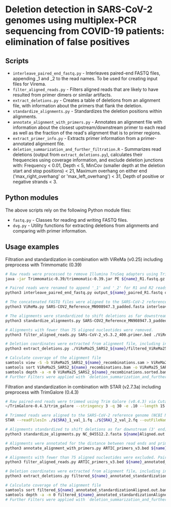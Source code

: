 # Deletion detection in SARS-CoV-2 genomes using multiplex-PCR sequencing from COVID-19 patients: elimination of false positives

## Scripts

* `interleave_paired_end_fastq.py` - Interleaves paired-end FASTQ files, appending _1 and _2 to the read names.  To be used for creating input files for Virema.
* `filter_aligned_reads.py` - Filters aligned reads that are likely to have resulted from primer dimers or similar artifacts.
* `extract_deletions.py` - Creates a table of deletions from an alignment file, with information about the primers that flank the deletion.
* `standardize_alignments.py` - Standardizes the deletion positions within alignments.
* `annotate_alignment_with_primers.py` - Annotates an alignment file with information about the closest upstream/downstream primer to each read as well as the fraction of the read's alignment that is to primer regions.
* `extract_primer_info.py` - Extracts primer information from a primer-annotated alignment file.
* `deletion_summarization_and_further_filtration.R` - Summarizes read deletions (output from `extract_deletions.py`), calculates their frequencies using coverage information, and exclude deletion junctions with: Frequency < 0.01, Depth < 5, MinCov (smaller depth at the deletion start and stop positions) < 21, Maximum overhang on either end ('max_right_overhang' or 'max_left_overhang') < 31, Depth of positive or negative strands < 3.

## Python modules

The above scripts rely on the following Python module files:

* `fastq.py` - Classes for reading and writing FASTQ files.
* `dvg.py` - Utility functions for extracting deletions from alignments and comparing with primer information.

## Usage examples 
Filtration and standardization in combination with ViReMa (v0.25) including preprocess with Trimmomatic (0.39)
```bash
# Raw reads were processed to remove Illumina TruSeq adapters using Trimmomatic (v0.39). Reads shorter than 75 bp were discarded, and low-quality bases (Q score < 30) were trimmed. 
java -jar Trimmomatic-0.39/trimmomatic-0.39.jar PE ${name}_R1.fastq.gz ${name}_R2.fastq.gz output_${name}_paired_R1.fastq output_${name}_unpaired_R1.fastq output_${name}_paired_R2.fastq output_${name}_unpaired_R2.fastq ILLUMINACLIP:TruSeq3-PE.fa:2:30:10:2:True LEADING:3 TRAILING:3 SLIDINGWINDOW:4:15 MINLEN:75

# Paired reads were renamed to append '_1' and '_2' for R1 and R2 reads, respectively, and concatenated into a single FASTQ file. 
python3 interleave_paired_end_fastq.py output_${name}_paired_R1.fastq output_${name}_paired_R2.fastq > interleaved_${name}.fastq

# The concatenated FASTQ files were aligned to the SARS-CoV-2 reference genome (NCBI NC_045512.2) using ViReMa (Viral Recombination Mapper, v0.25). 
python3 ViReMa.py SARS-COV2_Reference_MN908947.3_padded.fasta interleaved_${name}.fastq ViReMa25_SARS2_${name}_recombinations.sam --Output_Dir ViReMa25_SARS2_${name} --Output_Tag ViReMa25_SARS2_${name} --Seed 20 -BED --MicroInDel_Length 5

# The alignments were standardized to shift deletions as far downstream (3' end) as possible.
python3 standardize_alignments.py SARS-COV2_Reference_MN908947.3_padded.fasta ./ViReMa25_SARS2_${name}/ViReMa25_SARS2_${name}_recombinations.sam > ./ViReMa25_SARS2_${name}/ViReMa25_SARS2_standardized_${name}_recombinations.bam

# Alignments with fewer than 75 aligned nucleotides were removed. 
python3 filter_aligned_reads.py SARs-CoV-2_v5.3.2_400.primer.bed ./ViReMa25_SARS2_${name}/ViReMa25_SARS2_standardized_${name}_recombinations.bam --min-deletion-length 6 --max-overhang-primer-frac 1 --min-aligned-length 75 --virema > ./ViReMa25_SARS2_${name}/filtered_ViReMa25_SARS2_standardized_${name}_recombinations.bam

# Deletion coordinates were extracted from alignment file, including information on deletion depth, coverage, overhang length, and aligned nucleotide count. 
python3 extract_deletions.py ./ViReMa25_SARS2_${name}/filtered_ViReMa25_SARS2_standardized_${name}_recombinations.sorted.bam --primer-bed SARs-CoV-2_v5.3.2_400.primer.bed --min-deletion-length 6 --virema > ./ViReMa25_SARS2_${name}/filtered_ViReMa25_SARS2_standardized_${name}_recombinations.sorted.txt

# Calculate coverage of the alignment file
samtools view -S -b ViReMa25_SARS2_${name}_recombinations.sam > ViReMa25_SARS2_${name}_recombinations.bam 
samtools sort ViReMa25_SARS2_${name}_recombinations.bam -o ViReMa25_SARS2_${name}_recombinations.sorted.bam
samtools depth -a -m 0 ViReMa25_SARS2_${name}_recombinations.sorted.bam > ViReMa25_SARS2_${name}_recombinations.coverage
# Further Filters were applied with `deletion_summarization_and_further_filtration.R` to exclude deletion junctions with: Frequency < 0.01, Depth < 5, MinCov (smaller depth at the deletion start and stop positions) < 21, Maximum overhang on either end ('max_right_overhang' or 'max_left_overhang') < 31, Depth of positive or negative strands < 3.

```

Filtration and standardization in combination with STAR (v2.7.3a) including preprocess with TrimGalore (0.4.3)
```bash
# Raw paired-end reads were trimmed using Trim Galore (v0.4.3) via Cutadapt (v1.2.1). Reads shorter than 15 bp and low-quality bases (Q score < 30) were removed.
~/TrimGalore-0.4.3/trim_galore --stringency 3 -q 30 -e .10 --length 15 --paired ./${SRA}/${SRA}_1.fastq ./${SRA}/${SRA}_2.fastq

# Trimmed reads were aligned to the SARS-CoV-2 reference genome (NCBI NC_045512.2) using STAR (v2.7.3a) with Wong et al.'s command set. 
STAR --readFilesIn ./${SRA}_1_val_1.fq ./${SRA}_2_val_2.fq --outFileNamePrefix ${name} --genomeDir ./Genome_Dir --outFilterType BySJout --outFilterMultimapNmax 20 --alignSJoverhangMin 8 --alignSJDBoverhangMin 1 --outSJfilterOverhangMin 12 12 12 12 --outSJfilterCountUniqueMin 1 1 1 1 --outSJfilterCountTotalMin 1 1 1 1 --outSJfilterDistToOtherSJmin 0 0 0 0 --outFilterMismatchNmax 999 --outFilterMismatchNoverReadLmax 0.04 --scoreGapNoncan -4 --scoreGapATAC -4 --chimScoreJunctionNonGTAG 0 --chimOutType Junctions WithinBAM HardClip --alignSJstitchMismatchNmax -1 -1 -1 -1 --alignIntronMin 20 --alignIntronMax 1000000 --alignMatesGapMax 1000000

# Alignments standardized to shift deletions as far downstream (3' end) as possible 
python3 standardize_alignments.py NC_045512.2.fasta ${name}Aligned.out.sam > ${name}_standardizationAligned.out.bam

# Alignments were annotated for the distance between read ends and primer-binding sites.
python3 annotate_alignment_with_primers.py ARTIC_primers_v3.bed ${name}_standardizationAligned.out.bam > ${name}_annotated_standardization_Aligned.out.bam

# Alignments with fewer than 75 aligned nucleotides were excluded. Paired-end reads were retained only if their 5′ ends started with primer-binding sites unique to either Pool 1 or Pool 2.
python3 filter_aligned_reads.py ARTIC_primers_v3.bed ${name}_annotated_standardization_Aligned.out.bam --min-deletion-length 20 --max-overhang-primer-frac 1 --min-aligned-length 75 --primer-pool-matching --max-primer-dist 1 > filtered_${name}_annotated_standardizationAligned.out.bam

# Deletion coordinates were extracted from alignment file, including information on deletion depth, coverage, overhang length, and aligned nucleotide count. 
python3 extract_deletions.py filtered_${name}_annotated_standardizationAligned.out.sorted.bam --primer-bed ARTIC_primers_v3.bed --min-deletion-length 20 --ignore-secondary > filtered_${name}_annotated_standardizationAligned.deletion.sorted.txt

# Calculate coverage of the alignment file
samtools sort filtered_${name}_annotated_standardizationAligned.out.bam -o filtered_${name}_annotated_standardizationAligned.out.sorted.bam
samtools depth -a -m 0 filtered_${name}_annotated_standardizationAligned.out.sorted.bam > filtered_${name}_annotated_standardizationAligned.out.sorted.coverage
# Further Filters were applied with `deletion_summarization_and_further_filtration.R` to exclude deletion junctions with: Frequency < 0.01, Depth < 5, MinCov (smaller depth at the deletion start and stop positions) < 21, Maximum overhang on either end ('max_right_overhang' or 'max_left_overhang') < 31, Depth of positive or negative strands < 3.

```
